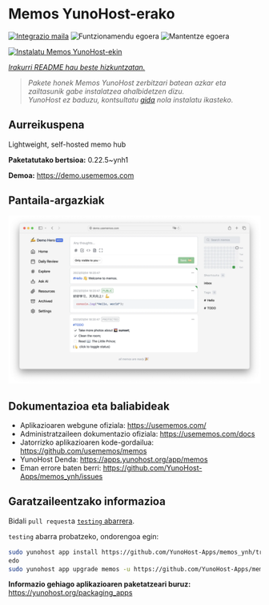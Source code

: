 <!--
Ohart ongi: README hau automatikoki sortu da <https://github.com/YunoHost/apps/tree/master/tools/readme_generator>ri esker
EZ editatu eskuz.
-->

# Memos YunoHost-erako

[![Integrazio maila](https://dash.yunohost.org/integration/memos.svg)](https://ci-apps.yunohost.org/ci/apps/memos/) ![Funtzionamendu egoera](https://ci-apps.yunohost.org/ci/badges/memos.status.svg) ![Mantentze egoera](https://ci-apps.yunohost.org/ci/badges/memos.maintain.svg)

[![Instalatu Memos YunoHost-ekin](https://install-app.yunohost.org/install-with-yunohost.svg)](https://install-app.yunohost.org/?app=memos)

*[Irakurri README hau beste hizkuntzatan.](./ALL_README.md)*

> *Pakete honek Memos YunoHost zerbitzari batean azkar eta zailtasunik gabe instalatzea ahalbidetzen dizu.*  
> *YunoHost ez baduzu, kontsultatu [gida](https://yunohost.org/install) nola instalatu ikasteko.*

## Aurreikuspena

Lightweight, self-hosted memo hub

**Paketatutako bertsioa:** 0.22.5~ynh1

**Demoa:** <https://demo.usememos.com>

## Pantaila-argazkiak

![Memos(r)en pantaila-argazkia](./doc/screenshots/demo.webp)

## Dokumentazioa eta baliabideak

- Aplikazioaren webgune ofiziala: <https://usememos.com/>
- Administratzaileen dokumentazio ofiziala: <https://usememos.com/docs>
- Jatorrizko aplikazioaren kode-gordailua: <https://github.com/usememos/memos>
- YunoHost Denda: <https://apps.yunohost.org/app/memos>
- Eman errore baten berri: <https://github.com/YunoHost-Apps/memos_ynh/issues>

## Garatzaileentzako informazioa

Bidali `pull request`a [`testing` abarrera](https://github.com/YunoHost-Apps/memos_ynh/tree/testing).

`testing` abarra probatzeko, ondorengoa egin:

```bash
sudo yunohost app install https://github.com/YunoHost-Apps/memos_ynh/tree/testing --debug
edo
sudo yunohost app upgrade memos -u https://github.com/YunoHost-Apps/memos_ynh/tree/testing --debug
```

**Informazio gehiago aplikazioaren paketatzeari buruz:** <https://yunohost.org/packaging_apps>
